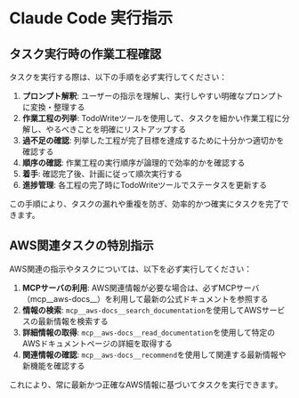 # Claude Code 実行指示

## タスク実行時の作業工程確認

タスクを実行する際は、以下の手順を必ず実行してください：

1. **プロンプト解釈**: ユーザーの指示を理解し、実行しやすい明確なプロンプトに変換・整理する
2. **作業工程の列挙**: TodoWriteツールを使用して、タスクを細かい作業工程に分解し、やるべきことを明確にリストアップする
3. **過不足の確認**: 列挙した工程が完了目標を達成するために十分かつ適切かを確認する
4. **順序の確認**: 作業工程の実行順序が論理的で効率的かを確認する
5. **着手**: 確認完了後、計画に従って順次実行する
6. **進捗管理**: 各工程の完了時にTodoWriteツールでステータスを更新する

この手順により、タスクの漏れや重複を防ぎ、効率的かつ確実にタスクを完了できます。

## AWS関連タスクの特別指示

AWS関連の指示やタスクについては、以下を必ず実行してください：

1. **MCPサーバの利用**: AWS関連情報が必要な場合は、必ずMCPサーバ（mcp__aws-docs__）を利用して最新の公式ドキュメントを参照する
2. **情報の検索**: `mcp__aws-docs__search_documentation`を使用してAWSサービスの最新情報を検索する
3. **詳細情報の取得**: `mcp__aws-docs__read_documentation`を使用して特定のAWSドキュメントページの詳細を取得する
4. **関連情報の確認**: `mcp__aws-docs__recommend`を使用して関連する最新情報や新機能を確認する

これにより、常に最新かつ正確なAWS情報に基づいてタスクを実行できます。